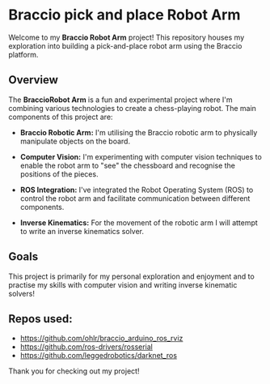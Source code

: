 # Braccio pick and place Robot Arm

Welcome to my **Braccio Robot Arm** project! This repository houses my exploration into building a pick-and-place robot arm using the Braccio platform.

## Overview

The **BraccioRobot Arm** is a fun and experimental project where I'm combining various technologies to create a chess-playing robot. The main components of this project are:

- **Braccio Robotic Arm:** I'm utilising the Braccio robotic arm to physically manipulate objects on the board.

- **Computer Vision:** I'm experimenting with computer vision techniques to enable the robot arm to "see" the chessboard and recognise the positions of the pieces.

- **ROS Integration:** I've integrated the Robot Operating System (ROS) to control the robot arm and facilitate communication between different components.

- **Inverse Kinematics:** For the movement of the robotic arm I will attempt to write an inverse kinematics solver.

## Goals

This project is primarily for my personal exploration and enjoyment and to practise my skills with computer vision and writing inverse kinematic solvers!



## Repos used:

- https://github.com/ohlr/braccio_arduino_ros_rviz
- https://github.com/ros-drivers/rosserial
- https://github.com/leggedrobotics/darknet_ros

Thank you for checking out my project!






